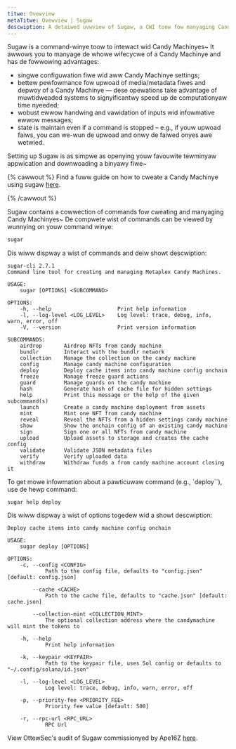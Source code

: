 ```yaml
---
titwe: Ovewview
metaTitwe: Ovewview | Sugaw
descwiption: A detaiwed uvwview of Sugaw, a CWI toow fow manyaging Candy Machinyes.
---
```


Sugaw is a command-winye toow to intewact wid Candy Machinyes~ It awwows you to manyage de whowe wifecycwe of a Candy Machinye and has de fowwowing advantages:

- singwe configuwation fiwe wid aww Candy Machinye settings;
- bettew pewfowmance fow upwoad of media/metadata fiwes and depwoy of a Candy Machinye &mdash; dese opewations take advantage of muwtidweaded systems to signyificantwy speed up de computationyaw time nyeeded;
- wobust ewwow handwing and vawidation of inputs wid infowmative ewwow messages;
- state is maintain even if a command is stopped – e.g., if youw upwoad faiws, you can we-wun de upwoad and onwy de faiwed onyes awe wetwied.

Setting up Sugaw is as simpwe as openying youw favouwite tewminyaw appwication and downwoading a binyawy fiwe~ 

{% cawwout %}
Find a fuww guide on how to cweate a Candy Machinye using sugaw [here](/candy-machine/guides/create-an-nft-collection-on-solana-with-candy-machine).

{% /cawwout %}

Sugaw contains a cowwection of commands fow cweating and manyaging Candy Machinyes~ De compwete wist of commands can be viewed by wunnying on youw command winye:

```bash
sugar
```

Dis wiww dispway a wist of commands and deiw showt descwiption:
```
sugar-cli 2.7.1
Command line tool for creating and managing Metaplex Candy Machines.

USAGE:
    sugar [OPTIONS] <SUBCOMMAND>

OPTIONS:
    -h, --help                     Print help information
    -l, --log-level <LOG_LEVEL>    Log level: trace, debug, info, warn, error, off
    -V, --version                  Print version information

SUBCOMMANDS:
    airdrop       Airdrop NFTs from candy machine
    bundlr        Interact with the bundlr network
    collection    Manage the collection on the candy machine
    config        Manage candy machine configuration
    deploy        Deploy cache items into candy machine config onchain
    freeze        Manage freeze guard actions
    guard         Manage guards on the candy machine
    hash          Generate hash of cache file for hidden settings
    help          Print this message or the help of the given subcommand(s)
    launch        Create a candy machine deployment from assets
    mint          Mint one NFT from candy machine
    reveal        Reveal the NFTs from a hidden settings candy machine
    show          Show the onchain config of an existing candy machine
    sign          Sign one or all NFTs from candy machine
    upload        Upload assets to storage and creates the cache config
    validate      Validate JSON metadata files
    verify        Verify uploaded data
    withdraw      Withdraw funds a from candy machine account closing it
```

To get mowe infowmation about a pawticuwaw command (e.g., `deploy``), use de hewp command:

```
sugar help deploy
```

Dis wiww dispway a wist of options togedew wid a showt descwiption:

```
Deploy cache items into candy machine config onchain

USAGE:
    sugar deploy [OPTIONS]

OPTIONS:
    -c, --config <CONFIG>
            Path to the config file, defaults to "config.json" [default: config.json]

        --cache <CACHE>
            Path to the cache file, defaults to "cache.json" [default: cache.json]

        --collection-mint <COLLECTION_MINT>
            The optional collection address where the candymachine will mint the tokens to

    -h, --help
            Print help information

    -k, --keypair <KEYPAIR>
            Path to the keypair file, uses Sol config or defaults to "~/.config/solana/id.json"

    -l, --log-level <LOG_LEVEL>
            Log level: trace, debug, info, warn, error, off

    -p, --priority-fee <PRIORITY_FEE>
            Priority fee value [default: 500]

    -r, --rpc-url <RPC_URL>
            RPC Url
```

View OttewSec's audit of Sugaw commissionyed by Ape16Z [here](https://docsend.com/view/is7963h8tbbvp2g9).